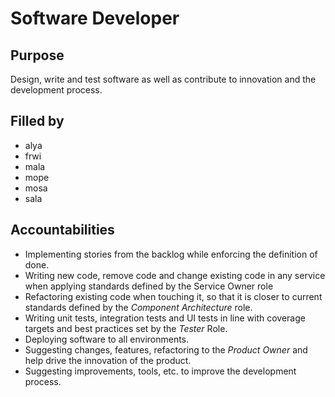 # Software Developer

## Purpose

Design, write and test software as well as contribute to innovation and the development process.

## Filled by

- alya
- frwi
- mala
- mope
- mosa
- sala

## Accountabilities

- Implementing stories from the backlog while enforcing the definition of done.
- Writing new code, remove code and change existing code in any service when applying standards defined by the Service Owner role
- Refactoring existing code when touching it, so that it is closer to current standards defined by the *Component Architecture* role.
- Writing unit tests, integration tests and UI tests in line with coverage targets and best practices set by the *Tester* Role.
- Deploying software to all environments.
- Suggesting changes, features, refactoring to the *Product Owner* and help drive the innovation of the product.
- Suggesting improvements, tools, etc. to improve the development process.
